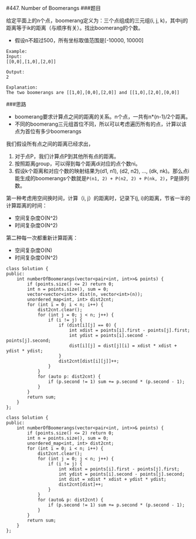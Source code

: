#447. Number of Boomerangs
###题目

给定平面上的n个点，boomerang定义为：三个点组成的三元组(i, j, k)，其中ij的距离等于ik的距离（与顺序有关）。找出boomerang的个数。
 - 假设n不超过500，所有坐标取值范围是[-10000, 10000]

``` 
Example:
Input:
[[0,0],[1,0],[2,0]]

Output:
2

Explanation:
The two boomerangs are [[1,0],[0,0],[2,0]] and [[1,0],[2,0],[0,0]]
```

###思路
 - boomerang要求计算点之间的距离的关系。n个点，一共有n*(n-1)/2个距离。
 - 不同的boomerang三元组首位不同，所以可以考虑遍历所有的点，计算以该点为首位有多少boomerangs

我们假设所有点之间的距离已经求出，

1. 对于点P，我们计算点P到其他所有点的距离。
2. 按照距离group，可以得到每个距离di对应的点个数ni。
3. 假设k个距离和对应个数的映射结果为(d1, n1), (d2, n2), ..., (dk, nk)。那么点i能生成的boomerangs个数就是`P(n1, 2) + P(n2, 2) + P(nk, 2)`，P是排列数。


第一种考虑用空间换时间，计算（i, j）的距离时，记录下(j, i)的距离，节省一半的计算距离的时间：
 - 空间复杂度O(N^2)
 - 时间复杂度O(N^2)

第二种每一次都重新计算距离：
 - 空间复杂度O(N)
 - 时间复杂度O(N^2)

```
class Solution {
public:
    int numberOfBoomerangs(vector<pair<int, int>>& points) {
        if (points.size() <= 2) return 0;
        int n = points.size(), sum = 0;
        vector<vector<int>> dist(n, vector<int>(n));
        unordered_map<int, int> dist2cnt;
        for (int i = 0; i < n; i++) {
            dist2cnt.clear();
            for (int j = 0; j < n; j++) {
                if (i != j) {
                    if (dist[i][j] == 0) {
                        int xdist = points[i].first - points[j].first;
                        int ydist = points[i].second - points[j].second;
                        dist[i][j] = dist[j][i] = xdist * xdist + ydist * ydist;
                    }
                    dist2cnt[dist[i][j]]++;
                }
            }
            for (auto p: dist2cnt) {
                if (p.second != 1) sum += p.second * (p.second - 1);
            }
        }
        return sum;
    }
};
```


```
class Solution {
public:
    int numberOfBoomerangs(vector<pair<int, int>>& points) {
        if (points.size() <= 2) return 0;
        int n = points.size(), sum = 0;
        unordered_map<int, int> dist2cnt;
        for (int i = 0; i < n; i++) {
            dist2cnt.clear();
            for (int j = 0; j < n; j++) {
                if (i != j) {
                    int xdist = points[i].first - points[j].first;
                    int ydist = points[i].second - points[j].second;
                    int dist = xdist * xdist + ydist * ydist;
                    dist2cnt[dist]++;
                }
            }
            for (auto& p: dist2cnt) {
                if (p.second != 1) sum += p.second * (p.second - 1);
            }
        }
        return sum;
    }
};
```
